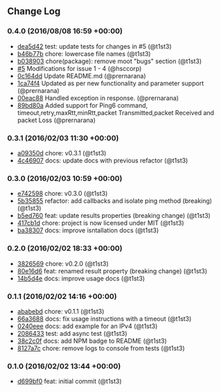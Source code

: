 ## Change Log

### 0.4.0 (2016/08/08 16:59 +00:00)
- [dea5d42](https://github.com/t1st3/cordova-plugin-ping/commit/dea5d429b3e6fbb1333cca4c9032e13c8c7542b5) test: update tests for changes in #5 (@t1st3)
- [b46b77b](https://github.com/t1st3/cordova-plugin-ping/commit/b46b77b5d66b9e96d27ac8f06512023764c57da2) chore: lowercase file names (@t1st3)
- [b038903](https://github.com/t1st3/cordova-plugin-ping/commit/b038903b38f6a0fd82a2b2711ee046e6ac76e72c) chore(package): remove moot "bugs" section (@t1st3)
- [#5](https://github.com/t1st3/cordova-plugin-ping/pull/5) Modifications for issue 1 - 4 (@hsccorp)
- [0c164dd](https://github.com/t1st3/cordova-plugin-ping/commit/0c164dd404aeffcc7cf9886db476ae96fdba1395) Update README.md (@prernarana)
- [1ca74f4](https://github.com/t1st3/cordova-plugin-ping/commit/1ca74f4955c3414562c39168d1ce1f46261261f4) Updated as per new functionality and parameter support (@prernarana)
- [00eac88](https://github.com/t1st3/cordova-plugin-ping/commit/00eac88389c27617d0f1c4c5124b4be78962aa5f) Handled exception in response. (@prernarana)
- [89bd80a](https://github.com/t1st3/cordova-plugin-ping/commit/89bd80aafbbaf6c4a1d822bc390d42742739b7e0) Added support for Ping6 command, timeout,retry,maxRtt,minRtt,packet Transmitted,packet Received and packet Loss (@prernarana)

### 0.3.1 (2016/02/03 11:30 +00:00)
- [a09350d](https://github.com/t1st3/cordova-plugin-ping/commit/a09350d1487e7d556377dee11296b1ae85e714eb) chore: v0.3.1 (@t1st3)
- [4c46907](https://github.com/t1st3/cordova-plugin-ping/commit/4c46907827478bdff34fbf4b584137fc720f43b1) docs: update docs with previous refactor (@t1st3)

### 0.3.0 (2016/02/03 10:59 +00:00)
- [e742598](https://github.com/t1st3/cordova-plugin-ping/commit/e742598def41ac03c74f9cefbcf004bbb9baea17) chore: v0.3.0 (@t1st3)
- [5b35855](https://github.com/t1st3/cordova-plugin-ping/commit/5b35855b1135e851d67d10b27816aab209c23ed7) refactor: add callbacks and isolate ping method (breaking) (@t1st3)
- [b5ed760](https://github.com/t1st3/cordova-plugin-ping/commit/b5ed760e1b9bd347d00a13533b910ba522cf4a01) feat: update results properties (breaking change) (@t1st3)
- [417cb1d](https://github.com/t1st3/cordova-plugin-ping/commit/417cb1d3f8572edd7ff76787ef81a4d92f983155) chore: project is now licensed under MIT (@t1st3)
- [ba38307](https://github.com/t1st3/cordova-plugin-ping/commit/ba383075529701d7ce304f4a618657af284a3638) docs: improve isntallation docs (@t1st3)

### 0.2.0 (2016/02/02 18:33 +00:00)
- [3826569](https://github.com/t1st3/cordova-plugin-ping/commit/3826569252ca8c4b9b4ad7dfb3353c65d5086d91) chore: v0.2.0 (@t1st3)
- [80e16d6](https://github.com/t1st3/cordova-plugin-ping/commit/80e16d6a66f794aab52c61dbbf585641a37917cd) feat: renamed result property (breaking change) (@t1st3)
- [14b5d4e](https://github.com/t1st3/cordova-plugin-ping/commit/14b5d4e22f57044e94debcce99f745d25f39dad9) docs: improve usage docs (@t1st3)

### 0.1.1 (2016/02/02 14:16 +00:00)
- [ababebd](https://github.com/t1st3/cordova-plugin-ping/commit/ababebdf666880058d24cb01dcbe1479c8eb365c) chore: v0.1.1 (@t1st3)
- [66a3688](https://github.com/t1st3/cordova-plugin-ping/commit/66a36889409047fad5de6b42f792b36d10d3440e) docs: fix usage instructions with a timeout (@t1st3)
- [0240eee](https://github.com/t1st3/cordova-plugin-ping/commit/0240eee798600b8ca1f90ca651dfb18fe1f12454) docs: add example for an IPv4 (@t1st3)
- [2086433](https://github.com/t1st3/cordova-plugin-ping/commit/2086433cdac0b3433533c96f5cf037f054b836c6) test: add async test (@t1st3)
- [38c2c0f](https://github.com/t1st3/cordova-plugin-ping/commit/38c2c0fae147101907946aba1825aef6bce77ba5) docs: add NPM badge to README (@t1st3)
- [8127a7c](https://github.com/t1st3/cordova-plugin-ping/commit/8127a7cae5a0304f206c27d2a57245841ab98169) chore: remove logs to console from tests (@t1st3)

### 0.1.0 (2016/02/02 13:44 +00:00)
- [d699bf0](https://github.com/t1st3/cordova-plugin-ping/commit/d699bf0644f5a23908bd2e626198c2fec104136e) feat: initial commit (@t1st3)